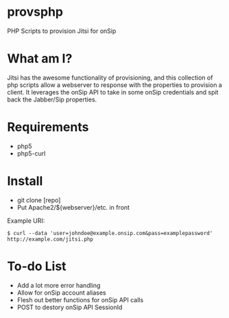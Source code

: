 # provsphp
PHP Scripts to provision Jitsi for onSip

# What am I?
Jitsi has the awesome functionality of provisioning, and this collection of php scripts allow a webserver to response with the properties to provision a client.
It leverages the onSip API to take in some onSip credentials and spit back the Jabber/Sip properties.

# Requirements
* php5
* php5-curl

# Install
* git clone [repo]
* Put Apache2/${webserver}/etc. in front

Example URI:

```
$ curl --data 'user=johndoe@example.onsip.com&pass=examplepassword' http://example.com/jitsi.php
```

# To-do List
* Add a lot more error handling
* Allow for onSip account aliases
* Flesh out better functions for onSip API calls
* POST to destory onSip API SessionId
